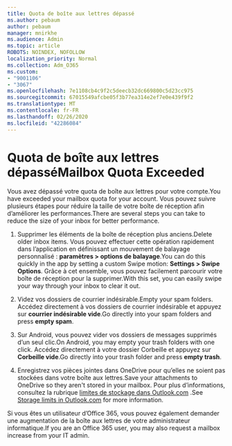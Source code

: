 ```yaml
---
title: Quota de boîte aux lettres dépassé
ms.author: pebaum
author: pebaum
manager: mnirkhe
ms.audience: Admin
ms.topic: article
ROBOTS: NOINDEX, NOFOLLOW
localization_priority: Normal
ms.collection: Adm_O365
ms.custom:
- "9001106"
- "3067"
ms.openlocfilehash: 7e1108cb4c9f2c5deecb32dc669800c5d23cc975
ms.sourcegitcommit: 67015549afcbe05f3b77ea314e2ef7e0e439f9f2
ms.translationtype: MT
ms.contentlocale: fr-FR
ms.lasthandoff: 02/26/2020
ms.locfileid: "42286084"
---
```

# <a name="mailbox-quota-exceeded"></a><span data-ttu-id="5a9d4-102">Quota de boîte aux lettres dépassé</span><span class="sxs-lookup"><span data-stu-id="5a9d4-102">Mailbox Quota Exceeded</span></span>

<span data-ttu-id="5a9d4-103">Vous avez dépassé votre quota de boîte aux lettres pour votre compte.</span><span class="sxs-lookup"><span data-stu-id="5a9d4-103">You have exceeded your mailbox quota for your account.</span></span> <span data-ttu-id="5a9d4-104">Vous pouvez suivre plusieurs étapes pour réduire la taille de votre boîte de réception afin d’améliorer les performances.</span><span class="sxs-lookup"><span data-stu-id="5a9d4-104">There are several steps you can take to reduce the size of your inbox for better performance.</span></span>

1. <span data-ttu-id="5a9d4-105">Supprimer les éléments de la boîte de réception plus anciens.</span><span class="sxs-lookup"><span data-stu-id="5a9d4-105">Delete older inbox items.</span></span> <span data-ttu-id="5a9d4-106">Vous pouvez effectuer cette opération rapidement dans l’application en définissant un mouvement de balayage personnalisé : **paramètres > options de balayage**.</span><span class="sxs-lookup"><span data-stu-id="5a9d4-106">You can do this quickly in the app by setting a custom Swipe motion: **Settings > Swipe Options**.</span></span> <span data-ttu-id="5a9d4-107">Grâce à cet ensemble, vous pouvez facilement parcourir votre boîte de réception pour la supprimer.</span><span class="sxs-lookup"><span data-stu-id="5a9d4-107">With this set, you can easily swipe your way through your inbox to clear it out.</span></span>

2. <span data-ttu-id="5a9d4-108">Videz vos dossiers de courrier indésirable.</span><span class="sxs-lookup"><span data-stu-id="5a9d4-108">Empty your spam folders.</span></span> <span data-ttu-id="5a9d4-109">Accédez directement à vos dossiers de courrier indésirable et appuyez sur **courrier indésirable vide**.</span><span class="sxs-lookup"><span data-stu-id="5a9d4-109">Go directly into your spam folders and press **empty spam**.</span></span>

3. <span data-ttu-id="5a9d4-110">Sur Android, vous pouvez vider vos dossiers de messages supprimés d’un seul clic.</span><span class="sxs-lookup"><span data-stu-id="5a9d4-110">On Android, you may empty your trash folders with one click.</span></span> <span data-ttu-id="5a9d4-111">Accédez directement à votre dossier Corbeille et appuyez sur **Corbeille vide**.</span><span class="sxs-lookup"><span data-stu-id="5a9d4-111">Go directly into your trash folder and press **empty trash**.</span></span> 

4. <span data-ttu-id="5a9d4-112">Enregistrez vos pièces jointes dans OneDrive pour qu’elles ne soient pas stockées dans votre boîte aux lettres.</span><span class="sxs-lookup"><span data-stu-id="5a9d4-112">Save your attachments to OneDrive so they aren't stored in your mailbox.</span></span> <span data-ttu-id="5a9d4-113">Pour plus d’informations, consultez la rubrique [limites de stockage dans Outlook.com](https://support.office.com/article/storage-limits-in-outlook-com-7ac99134-69e5-4619-ac0b-2d313bba5e9e) .</span><span class="sxs-lookup"><span data-stu-id="5a9d4-113">See [Storage limits in Outlook.com](https://support.office.com/article/storage-limits-in-outlook-com-7ac99134-69e5-4619-ac0b-2d313bba5e9e) for more information.</span></span> 

<span data-ttu-id="5a9d4-114">Si vous êtes un utilisateur d’Office 365, vous pouvez également demander une augmentation de la boîte aux lettres de votre administrateur informatique.</span><span class="sxs-lookup"><span data-stu-id="5a9d4-114">If you are an Office 365 user, you may also request a mailbox increase from your IT admin.</span></span>
